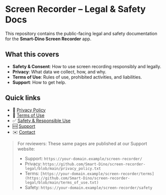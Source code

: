 # Screen Recorder – Legal & Safety Docs

This repository contains the public-facing legal and safety documentation for the **Smart-Dino Screen Recorder** app.

## What this covers
- **Safety & Consent**: How to use screen recording responsibly and legally.
- **Privacy**: What data we collect, how, and why.
- **Terms of Use**: Rules of use, prohibited activities, and liabilities.
- **Support**: How to get help.

## Quick links
- 📄 [Privacy Policy](./privacy_policy.txt)
- 📜 [Terms of Use](./terms_of_use.txt)
- ✅ [Safety & Responsible Use](./SAFETY.md)
- 🆘 [Support](./SUPPORT.md)
- ✉️ [Contact](./CONTACT.md)

> For reviewers: These same pages are published at our Support website:
> - Support: `https://your-domain.example/screen-recorder/`
> - Privacy: `https://github.com/Smart-Dino/screen-recorder-legal/blob/main/privacy_policy.txt`
> - Terms: `[https://your-domain.example/screen-recorder/terms](https://github.com/Smart-Dino/screen-recorder-legal/blob/main/terms_of_use.txt)`
> - Safety: `https://your-domain.example/screen-recorder/safety`
